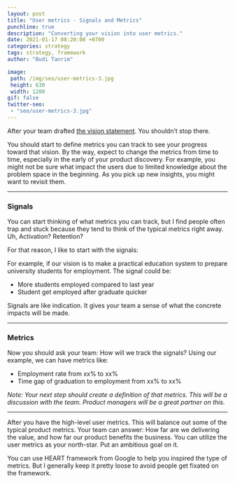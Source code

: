```yaml
---
layout: post
title: "User metrics - Signals and Metrics"
punchline: true
description: "Converting your vision into user metrics."
date: 2021-01-17 08:20:00 +0700
categories: strategy
tags: strategy, framework
author: "Budi Tanrim"

image:
 path: /img/seo/user-metrics-3.jpg
 height: 630
 width: 1200
gif: false
twitter-seo: 
 - "seo/user-metrics-3.jpg"
---
```


After your team drafted [the vision statement][link-1]. You shouldn’t stop there.

You should start to define metrics you can track to see your progress toward that vision. By the way, expect to change the metrics from time to time, especially in the early of your product discovery. For example, you might not be sure what impact the users due to limited knowledge about the problem space in the beginning. As you pick up new insights, you might want to revisit them.

---

### Signals
You can start thinking of what metrics you can track, but I find people often trap and stuck because they tend to think of the typical metrics right away. Uh, Activation? Retention?

For that reason, I like to start with the signals:

For example, if our vision is to make a practical education system to prepare university students for employment. The signal could be:
- More students employed compared to last year
- Student get employed after graduate quicker

Signals are like indication. It gives your team a sense of what the concrete impacts will be made.

---

### Metrics

Now you should ask your team: How will we track the signals?
Using our example, we can have metrics like: 
- Employment rate from xx% to xx%
- Time gap of graduation to employment from xx% to xx%

*Note: Your next step should create a definition of that metrics. This will be a discussion with the team. Product managers will be a great partner on this.*

---

After you have the high-level user metrics. This will balance out some of the typical product metrics. Your team can answer: How far are we delivering the value, and how far our product benefits the business.
You can utilize the user metrics as your north-star. Put an ambitious goal on it.

You can use HEART framework from Google to help you inspired the type of metrics. But I generally keep it pretty loose to avoid people get fixated on the framework.

[link-1]: https://buditanrim.co/2021/user-metrics-set-vision/




